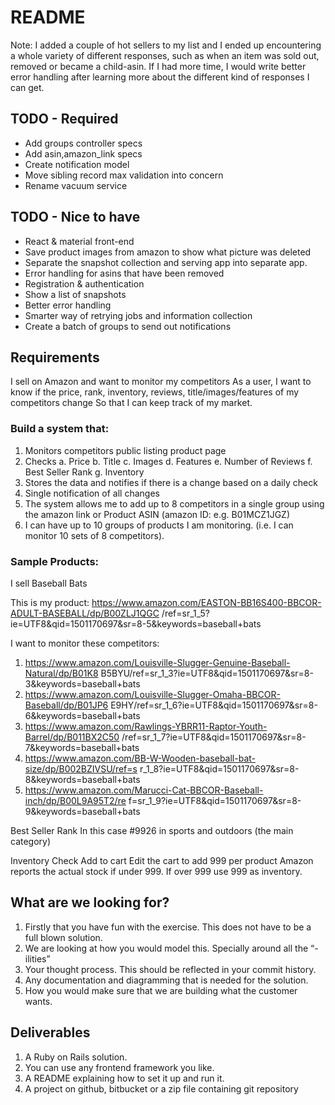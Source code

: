 # README

Note: I added a couple of hot sellers to my list and I ended up encountering a whole variety of different responses, such as when an item was sold out, removed or became a child-asin. If I had more time, I would write better error handling after learning more about the different kind of responses I can get.


## TODO - Required

* Add groups controller specs
* Add asin,amazon_link specs
* Create notification model
* Move sibling record max validation into concern
* Rename vacuum service

## TODO - Nice to have
* React & material front-end
* Save product images from amazon to show what picture was deleted
* Separate the snapshot collection and serving app into separate app.
* Error handling for asins that have been removed
* Registration & authentication
* Show a list of snapshots
* Better error handling
* Smarter way of retrying jobs and information collection
* Create a batch of groups to send out notifications

## Requirements

I sell on Amazon and want to monitor my competitors
As a user, I want to know if the price, rank, inventory, reviews, title/images/features of my competitors change
So that I can keep track of my market.

### Build a system that:
1. Monitors competitors public listing product page
2. Checks
a. Price
b. Title
c. Images
d. Features
e. Number of Reviews
f. Best Seller Rank
g. Inventory
3. Stores the data and notifies if there is a change based on a daily check
4. Single notification of all changes
5. The system allows me to add up to 8 competitors in a single group using the
amazon link or Product ASIN (amazon ID: e.g. B01MCZ1JGZ)
6. I can have up to 10 groups of products I am monitoring. (i.e. I can monitor 10 sets
of 8 competitors).

### Sample Products:

I sell Baseball Bats

This is my product:
https://www.amazon.com/EASTON-BB16S400-BBCOR-ADULT-BASEBALL/dp/B00ZLJ1QGC
/ref=sr_1_5?ie=UTF8&qid=1501170697&sr=8-5&keywords=baseball+bats

I want to monitor these competitors:
1. https://www.amazon.com/Louisville-Slugger-Genuine-Baseball-Natural/dp/B01K8
B5BYU/ref=sr_1_3?ie=UTF8&qid=1501170697&sr=8-3&keywords=baseball+bats
2. https://www.amazon.com/Louisville-Slugger-Omaha-BBCOR-Baseball/dp/B01JP6
E9HY/ref=sr_1_6?ie=UTF8&qid=1501170697&sr=8-6&keywords=baseball+bats
3. https://www.amazon.com/Rawlings-YBRR11-Raptor-Youth-Barrel/dp/B011BX2C50
/ref=sr_1_7?ie=UTF8&qid=1501170697&sr=8-7&keywords=baseball+bats
4. https://www.amazon.com/BB-W-Wooden-baseball-bat-size/dp/B002BZIVSU/ref=s
r_1_8?ie=UTF8&qid=1501170697&sr=8-8&keywords=baseball+bats
5. https://www.amazon.com/Marucci-Cat-BBCOR-Baseball-inch/dp/B00L9A95T2/re
f=sr_1_9?ie=UTF8&qid=1501170697&sr=8-9&keywords=baseball+bats

Best Seller Rank
In this case #9926 in sports and outdoors (the main category)

Inventory Check
Add to cart
Edit the cart to add 999 per product
Amazon reports the actual stock if under 999. If over 999 use 999 as inventory.

## What are we looking for?
1. Firstly that you have fun with the exercise. This does not have to be a full blown
solution.
2. We are looking at how you would model this. Specially around all the “-ilities”
3. Your thought process. This should be reflected in your commit history.
4. Any documentation and diagramming that is needed for the solution.
5. How you would make sure that we are building what the customer wants.

## Deliverables
1. A Ruby on Rails solution.
2. You can use any frontend framework you like.
3. A README explaining how to set it up and run it.
4. A project on github, bitbucket or a zip file containing git repository
